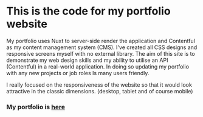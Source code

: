 # This is the code for my portfolio website

My portfolio uses Nuxt to server-side render the application and Contentful as my content management system (CMS). I've created all CSS designs and responsive screens myself with no external library.
The aim of this site is to demonstrate my web design skills and my ability to utilise an API (Contentful) in a real-world application. In doing so updating my portfolio with any new projects or job roles Is many users friendly.

I really focused on the responsiveness of the website so that it would look attractive in the classic dimensions. (desktop, tablet and of course mobile)

### My portfolio is [here](https://isaacdiaby.tech)

